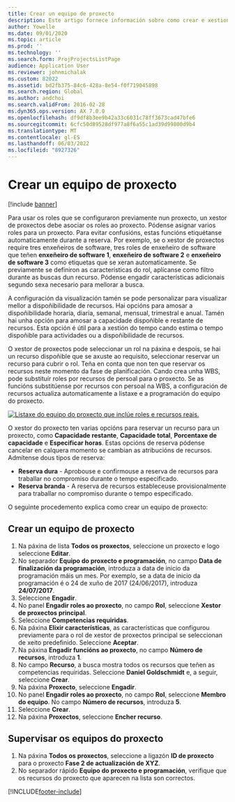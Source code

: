 ```yaml
---
title: Crear un equipo de proxecto
description: Este artigo fornece información sobre como crear e xestionar equipos de proxecto.
author: Yowelle
ms.date: 09/01/2020
ms.topic: article
ms.prod: ''
ms.technology: ''
ms.search.form: ProjProjectsListPage
audience: Application User
ms.reviewer: johnmichalak
ms.custom: 82022
ms.assetid: bd2fb375-84c6-428a-8e54-f0f719045898
ms.search.region: Global
ms.author: andchoi
ms.search.validFrom: 2016-02-28
ms.dyn365.ops.version: AX 7.0.0
ms.openlocfilehash: df9df8b3ee9b42a33c6031c78ff3673cad47bfe6
ms.sourcegitcommit: 6cfc50d89528df977a8f6a55c1ad39d99800d9b4
ms.translationtype: MT
ms.contentlocale: gl-ES
ms.lasthandoff: 06/03/2022
ms.locfileid: "8927326"
---
```

# <a name="create-a-project-team"></a>Crear un equipo de proxecto

[!include [banner](../includes/banner.md)]

Para usar os roles que se configuraron previamente nun proxecto, un xestor de proxectos debe asociar os roles ao proxecto. Pódense asignar varios roles para un proxecto. Para evitar confusións, estas funcións etiquétanse automaticamente durante a reserva. Por exemplo, se o xestor de proxectos require tres enxeñeiros de software, tres roles de enxeñeiro de software que teñen **enxeñeiro de software 1**, **enxeñeiro de software 2** e **enxeñeiro de software 3** como etiquetas que se xeran automaticamente. Se previamente se definiron as características do rol, aplícanse como filtro durante as buscas dun recurso. Pódense engadir características adicionais segundo sexa necesario para mellorar a busca.

A configuración da visualización tamén se pode personalizar para visualizar mellor a dispoñibilidade de recursos. Hai opcións para amosar a dispoñibilidade horaria, diaria, semanal, mensual, trimestral e anual. Tamén hai unha opción para amosar a capacidade dispoñible e restante de recursos. Esta opción é útil para a xestión do tempo cando estima o tempo dispoñible para actividades ou a dispoñibilidade de recursos.

O xestor de proxectos pode seleccionar un rol na páxina e despois, se hai un recurso dispoñible que se axuste ao requisito, seleccionar reservar un recurso para cubrir o rol. Teña en conta que non ten que reservar os recursos neste momento da fase de planificación. Cando crea unha WBS, pode substituír roles por recursos de persoal para o proxecto. Se as funcións substitúense por recursos con persoal na WBS, a configuración de recursos actualiza automaticamente a listaxe e a programación do equipo do proxecto.

[![Listaxe do equipo do proxecto que inclúe roles e recursos reais.](./media/projectresourcing03-1024x368.jpg)](./media/projectresourcing03.jpg) 

O xestor do proxecto ten varias opcións para reservar un recurso para un proxecto, como **Capacidade restante**, **Capacidade total**, **Porcentaxe de capacidade** e **Especificar horas**. Estas opcións de reserva pódense cancelar en calquera momento se cambian as atribucións de recursos. Admítense dous tipos de reserva:

- **Reserva dura** - Aprobouse e confirmouse a reserva de recursos para traballar no compromiso durante o tempo especificado.
- **Reserva branda** - A reserva de recursos estableceuse provisionalmente para traballar no compromiso durante o tempo especificado.

O seguinte procedemento explica como crear un equipo de proxecto:

## <a name="create-a-project-team"></a>Crear un equipo de proxecto

1. Na páxina de lista **Todos os proxectos**, seleccione un proxecto e logo seleccione **Editar**.
2. No separador **Equipo do proxecto e programación**, no campo **Data de finalización da programación**, introduza a data de inicio da programación máis un mes. Por exemplo, se a data de inicio da programación é o 24 de xuño de 2017 (24/06/2017), introduza **24/07/2017**.
3. Seleccione **Engadir**.
4. No panel **Engadir roles ao proxecto**, no campo **Rol**, seleccione **Xestor de proxectos principal**.
5. Seleccione **Competencias requiridas**.
6. Na páxina **Elixir características**, as características que configurou previamente para o rol de xestor de proxectos principal se seleccionan de xeito predefinido. Seleccione **Aceptar**.
7. Na páxina **Engadir funcións ao proxecto**, no campo **Número de recursos**, introduza **1**.
8. No campo **Recurso**, a busca mostra todos os recursos que teñen as competencias requiridas. Seleccione **Daniel Goldschmidt** e, a seguir, seleccione **Crear**.
9. Na páxina **Proxecto**, seleccione **Engadir**.
10. No panel **Engadir roles ao proxecto**, no campo **Rol**, seleccione **Membro do equipo**. No campo **Número de recursos**, introduza **5**.
11. Seleccione **Crear**.
12. Na páxina **Proxectos**, seleccione **Encher recurso**.

## <a name="monitor-project-teams"></a>Supervisar os equipos do proxecto
1. Na páxina **Todos os proxectos**, seleccione a ligazón **ID de proxecto** para o proxecto **Fase 2 de actualización de XYZ**.
2. No separador rápido **Equipo do proxecto e programación**, verifique que os recursos do proxecto que aparecen na lista son correctos.


[!INCLUDE[footer-include](../includes/footer-banner.md)]